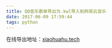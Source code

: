 ```yaml
---
title: QQ音乐歌单导出为.kwl导入到网易云音乐
date: 2017-06-09 17:59:44
tags: python 
---
```

在线导出地址：[xiaohuahu.tech](http://xiaohuahu.tech/qqmusic)
